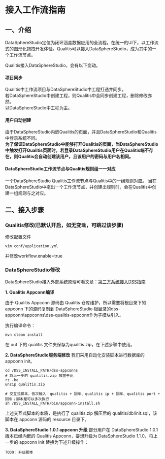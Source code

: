 # 接入工作流指南

## 一、介绍
DataSphereStudio定位为闭环涵盖数据应用的全流程，在统一的UI下，以工作流式的图形化拖拽开发体验。Qualitis可以接入DataSphereStudio，成为其中的一个工作流节点。

Qualitis接入DataSphereStudio，会有以下变动。

#### 项目同步
Qualitis中工作流项目与DataSphereStudio中工程打通并同步。  
若DataSphereStudio中创建工程，则Qualitis中会同步创建工程，删除修改亦然。  
以DataSphereStudio中工程为主。

#### 用户自动创建
由于DataSphereStudio内嵌Qualitis的页面，并且DataSphereStudio和Qualitis中登录系统不同。    
**为了保证DataSphereStudio中能够打开Qualitis的页面，当DataSphereStudio中触发打开Qualitis页面时，若登录DataSphereStudio用户在Qualitis端不存在，则Qualitis会自动创建该用户，且该用户的密码与用户名相同。**  

#### DataSphereStudio工作流节点与Qualitis规则组一一对应
一个DataSphereStudio Qualitis工作流节点与Qualitis中的一组规则对应。
当在DataSphereStudio中拖出一个工作流节点，并创建出规则时，会在Qualitis中创建一组规则与之对应。


## 二、接入步骤
### Qualitis修改(已默认开启，如无变动，可跳过该步骤)
修改配置文件
```
vim conf/application.yml
```
并修改workflow.enable=true

### DataSphereStudio修改
DataSphereStudio接入外部系统原理可看文章：[第三方系统接入DSS指南](https://github.com/WeBankFinTech/DataSphereStudio/blob/master/docs/zh_CN/ch4/%E7%AC%AC%E4%B8%89%E6%96%B9%E7%B3%BB%E7%BB%9F%E6%8E%A5%E5%85%A5DSS%E6%8C%87%E5%8D%97.md)  

**1. Qualitis Appconn编译**

由于 Qualitis Appconn 源码由 Qualitis 仓库维护，所以需要将根目录下的 appconn 下的源码复制到 DataSphereStudio 根目录的dss-appconn\appconns\dss-qualitis-appconn作为子模块引入。

执行编译命令：
```
mvn clean install
```

在 out 下的 qualitis 文件夹保存为qualitis.zip，在下述步骤中使用。

**2. DataSphereStudio服务端修改**
我们采用自动化安装脚本进行数据库的 appconn init。

```
cd /DSS_INSTALL_PATH/dss-appconns
# 将上一步的 qualitis.zip 放置于此
rz -be
unzip qualitis.zip

# 交互式脚本，依次输入：qualitis + 回车、qualitis ip + 回车、qualitis port + 回车；脚本是可以多次执行
sh /DSS_INSTALL_PATH/bin/appconn-install.sh

```

上述交互式脚本的本质，是执行了 qualitis.zip 解压后的 qualitis/db/init.sql，该脚本在 appconn 源码的 resource 目录下。

**3. DataSphereStudio 1.0.1 appconn 升级**
部分用户在 DataSphereStudio 1.0.1 版本已经内嵌的 Qualitis Appconn，要想升级为 DataSphereStudio 1.1.0，将上一步的 appconn init 替换为下述升级操作：

```
TODO: 升级脚本
```